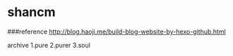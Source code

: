 # shancm
###reference http://blog.haoji.me/build-blog-website-by-hexo-github.html

archive
1.pure
2.purer
3.soul

